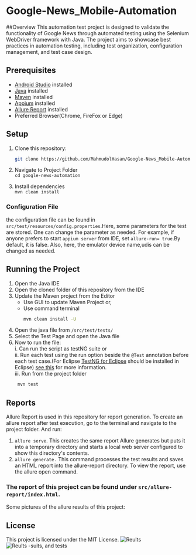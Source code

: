 # Google-News_Mobile-Automation
##Overview
This automation test project is designed to validate the functionality of Google News through automated testing using the Selenium WebDriver framework with Java. The project aims to showcase best practices in automation testing, including test organization, configuration management, and test case design.

## Prerequisites
- [Android Studio](https://developer.android.com/studio/install) installed
- [Java](https://www.oracle.com/java/) installed
- [Maven](https://maven.apache.org/) installed
- [Appium](https://appium.io/docs/en/2.2/quickstart/install/) installed
- [Allure Report](https://allurereport.org/docs/gettingstarted-installation/) installed
- Preferred Browser(Chrome, FireFox or Edge)

## Setup

1. Clone this repository:

   ```bash
   git clone https://github.com/MahmudolHasan/Google-News_Mobile-Automation.git
   ```
2. Navigate to Project Folder </br>
```cd google-news-automation```
3. Install dependencies </br>
```mvn clean install```
### Configuration File 
 the configuration file can be found in `src/test/resources/config.properties`.Here, some parameters for the test are stored. One can change the parameter as needed. For example, if anyone prefers to start `appium server` from IDE, set `allure-run= true`.By default, it is false. Also, here, the emulator device name,udis can be changed as needed.
## Running the Project 

  1. Open the Java IDE
  2. Open the cloned folder of this repository from the IDE 
  3. Update the Maven project from the Editor
       * Use GUI to update Maven Project or,
       * Use command terminal
         ``` Bash
         mvn clean install -U
         ```
  4. Open the java file from  `/src/test/tests/`  </br>
  5. Select the Test Page  and open the Java file 
  5. Now to run the file:  </br>
   i. Can run the script as testNG suite or </br>
   ii. Run each test using the run option beside the `@Test`  annotation before each test case.(For Eclipse [TestNG for Eclipse](https://marketplace.eclipse.org/content/testng-eclipse) should be installed in Eclipse) [see this](https://www.guru99.com/install-testng-in-eclipse.html) for more information.</br>
  iii. Run from the project folder
        ``` Bash
         mvn test
        ```
## Reports 
Allure Report is used in this repository for report generation. To create an allure report after test execution, go to the terminal and navigate to the project folder. And run:
1. `allure serve`. This creates the same report Allure generates but puts it into a temporary directory and starts a local web server configured to show this directory's contents.
2. `allure generate.` This command processes the test results and saves an HTML report into the allure-report directory. To view the report, use the allure open command.
### The report of this project can be found under `src/allure-report/index.html`.
Some pictures of the allure results of this project: 
## License
This project is licensed under the MIT License.
![Reults](images/pic1.png)<br>
![Reults -suits, and tests ](images/pic2.png)
  
   




